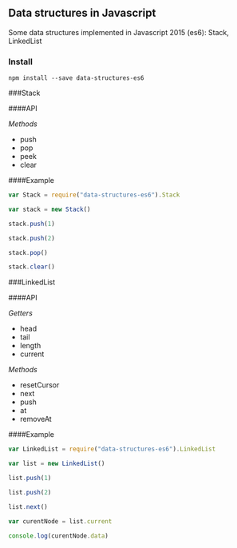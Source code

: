## Data structures in Javascript

Some data structures implemented in Javascript 2015 (es6): Stack, LinkedList

### Install
```npm install --save data-structures-es6```

###Stack 

####API

_Methods_
- push
- pop
- peek
- clear

####Example

```javascript
var Stack = require("data-structures-es6").Stack

var stack = new Stack()

stack.push(1)

stack.push(2)

stack.pop()

stack.clear()
```

###LinkedList 

####API

_Getters_
- head
- tail
- length
- current

_Methods_
- resetCursor
- next
- push
- at
- removeAt

####Example

```javascript
var LinkedList = require("data-structures-es6").LinkedList

var list = new LinkedList()

list.push(1)

list.push(2)

list.next()

var curentNode = list.current

console.log(curentNode.data)
```

